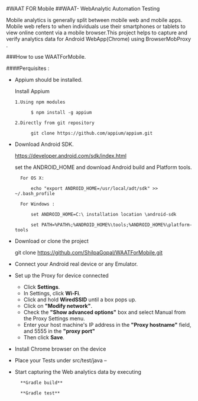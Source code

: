 #WAAT FOR Mobile
##WAAT- WebAnalytic Automation Testing

Mobile analytics is generally split between mobile web and mobile apps. Mobile web refers to when individuals use their smartphones or tablets to view online content via a mobile browser.This project helps to capture and verify analytics data for Android WebApp(Chrome) using BrowserMobProxy .

###How to use WAATForMobile.

####Perquisites : 

* Appium should be installed.

  Install Appium 
  
      1.Using npm modules 
      
		    $ npm install -g appium
		    
      2.Directly from git repository 
      
		    git clone https://github.com/appium/appium.git
		    
* Download Android SDK.

	https://developer.android.com/sdk/index.html
	
	set the ANDROID_HOME and download Android build and Platform tools.
	
	    For OS X:
	    
		    echo "export ANDROID_HOME=/usr/local/adt/sdk" >> ~/.bash_profile
		    
	    For Windows :
	    
		    set ANDROID_HOME=C:\ installation location \android-sdk
		    
		    set PATH=%PATH%;%ANDROID_HOME%\tools;%ANDROID_HOME%\platform-tools
		    

* Download or clone the project 

  	git clone https://github.com/ShilpaGopal/WAATForMobile.git

* Connect your Android real device or any Emulator.

* Set up the Proxy for device connected
	* Click **Settings**.
	* In Settings, click **Wi-Fi**.
	* Click and hold **WiredSSID** until a box pops up.
	* Click on **"Modify network"**.
	* Check the **"Show advanced options"** box and select Manual from the Proxy Settings menu.
	* Enter your host machine's IP address in the **"Proxy hostname"** field, and 5555 in the **"proxy port"**
	* Then click **Save**.

* Install Chrome browser on the device

* Place your Tests under src/test/java –

* Start capturing the Web analytics data by executing 

		**Gradle build**
	
		**Gradle test**
